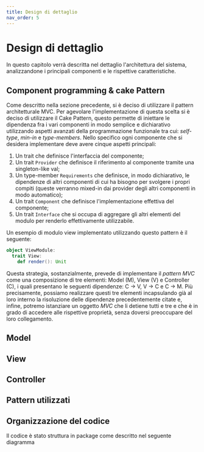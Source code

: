 ```yaml
---
title: Design di dettaglio
nav_order: 5
---
```


# Design di dettaglio

In questo capitolo verrà descritta nel dettaglio l'architettura del sistema, analizzandone i principali componenti e le 
rispettive caratteristiche.

## Component programming & cake Pattern
Come descritto nella sezione precedente, si è deciso di utilizzare il pattern architetturale MVC. Per agevolare l'implementazione di 
questa scelta si è deciso di utilizzare il Cake Pattern, questo permette di iniettare le dipendenza fra i vari componenti in modo 
semplice e dichiarativo utilizzando aspetti avanzati della programmazione funzionale tra cui: *self-type*, *min-in* e *type-members*.
Nello specifico ogni componente che si desidera implementare deve avere cinque aspetti principali:
1. Un trait che definisce l'interfaccia del componente;
2. Un trait `Provider` che definisce il riferimento al componente tramite una singleton-like val;
3. Un type-member `Requirements` che definisce, in modo dichiarativo, le dipendenze di altri componenti di cui ha bisogno per svolgere 
i propri compiti (queste verranno mixed-in dai provider degli altri componenti in modo automatico);
4. Un trait `Component` che definisce l'implementazione effettiva del componente;
5. Un trait `Interface` che si occupa di aggregare gli altri elementi del modulo per renderlo effettivamente utilizzabile.

Un esempio di modulo view implementato utilizzando questo pattern è il seguente:

```scala
object ViewModule:
  trait View:
    def render(): Unit
```

Questa strategia, sostanzialmente, prevede di implementare il *pattern MVC* come una composizione di tre elementi: Model (M), View (V) 
e Controller (C), i quali presentano le seguenti dipendenze: C -> V, V -> C e C -> M.
Più precisamente, possiamo realizzare questi tre elementi incapsulando già al loro interno la risoluzione delle dipendenze 
precedentemente citate e, infine, potremo istanziare un oggetto *MVC* che li detiene tutti e tre e che è in grado di accedere alle 
rispettive proprietà, senza doversi preoccupare del loro collegamento.

## Model

## View

## Controller

## Pattern utilizzati

## Organizzazione del codice
Il codice è stato struttura in package come descritto nel seguente diagramma